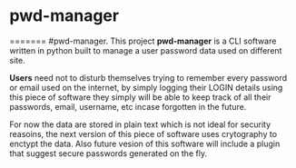 # pwd-manager
=======
#pwd-manager.
This project **pwd-manager** is a CLI software written in python built to manage a user password data used on different site.

**Users** need not to disturb themselves trying to remember every password or email used on the internet, by simply logging their LOGIN details using this piece of software they simply will be able to keep track of all their passwords, email, username, etc incase forgotten in the future.

For now the data are stored in plain text which is not ideal for security reasoins, the next version of this piece of software uses crytography to enctypt the data. Also future vesion of this software will include a plugin that suggest secure passwords generated on the fly.
